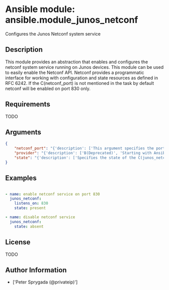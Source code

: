 # Ansible module: ansible.module_junos_netconf


Configures the Junos Netconf system service

## Description

This module provides an abstraction that enables and configures the netconf system service running on Junos devices.  This module can be used to easily enable the Netconf API. Netconf provides a programmatic interface for working with configuration and state resources as defined in RFC 6242. If the C(netconf_port) is not mentioned in the task by default netconf will be enabled on port 830 only.

## Requirements

TODO

## Arguments

``` json
{
    "netconf_port": "{'description': ['This argument specifies the port the netconf service should listen on for SSH connections.  The default port as defined in RFC 6242 is 830.'], 'required': False, 'default': 830, 'aliases': ['listens_on'], 'version_added': '2.2'}",
    "provider": "{'description': ['B(Deprecated)', 'Starting with Ansible 2.5 we recommend using C(connection: network_cli) or C(connection: netconf).', 'For more information please see the L(Junos OS Platform Options guide, ../network/user_guide/platform_junos.html).', 'HORIZONTALLINE', 'A dict object containing connection details.'], 'suboptions': {'host': {'description': ['Specifies the DNS host name or address for connecting to the remote device over the specified transport.  The value of host is used as the destination address for the transport.'], 'required': True}, 'port': {'description': ['Specifies the port to use when building the connection to the remote device.  The port value will default to the well known SSH port of 22 (for C(transport=cli)) or port 830 (for C(transport=netconf)) device.'], 'default': 22}, 'username': {'description': ['Configures the username to use to authenticate the connection to the remote device.  This value is used to authenticate the SSH session. If the value is not specified in the task, the value of environment variable C(ANSIBLE_NET_USERNAME) will be used instead.']}, 'password': {'description': ['Specifies the password to use to authenticate the connection to the remote device.   This value is used to authenticate the SSH session. If the value is not specified in the task, the value of environment variable C(ANSIBLE_NET_PASSWORD) will be used instead.']}, 'timeout': {'description': ['Specifies the timeout in seconds for communicating with the network device for either connecting or sending commands.  If the timeout is exceeded before the operation is completed, the module will error.'], 'default': 10}, 'ssh_keyfile': {'description': ['Specifies the SSH key to use to authenticate the connection to the remote device.   This value is the path to the key used to authenticate the SSH session. If the value is not specified in the task, the value of environment variable C(ANSIBLE_NET_SSH_KEYFILE) will be used instead.']}}}",
    "state": "{'description': ['Specifies the state of the C(junos_netconf) resource on the remote device.  If the I(state) argument is set to I(present) the netconf service will be configured.  If the I(state) argument is set to I(absent) the netconf service will be removed from the configuration.'], 'required': False, 'default': 'present', 'choices': ['present', 'absent']}",
}
```

## Examples


``` yaml

- name: enable netconf service on port 830
  junos_netconf:
    listens_on: 830
    state: present

- name: disable netconf service
  junos_netconf:
    state: absent

```

## License

TODO

## Author Information
  - ['Peter Sprygada (@privateip)']
